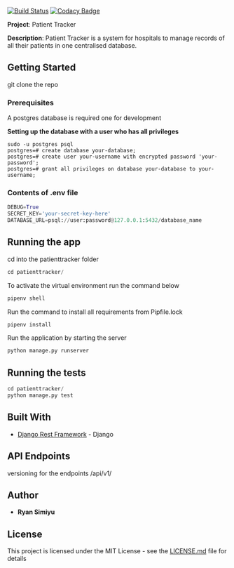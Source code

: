 [![Build Status](https://travis-ci.org/Raywire/patientTracker.svg?branch=develop)](https://travis-ci.org/Raywire/patientTracker)
[![Codacy Badge](https://api.codacy.com/project/badge/Grade/57a5176fa85f42a7be59cf53dc0d1a4c)](https://www.codacy.com/app/Raywire/patientTracker?utm_source=github.com&amp;utm_medium=referral&amp;utm_content=Raywire/patientTracker&amp;utm_campaign=Badge_Grade)

**Project**: Patient Tracker

**Description**: Patient Tracker is a system for hospitals to manage records of all their patients in one centralised database.

## Getting Started

git clone the repo

### Prerequisites

A postgres database is required one for development

**Setting up the database with a user who has all privileges**
```
sudo -u postgres psql
postgres=# create database your-database;
postgres=# create user your-username with encrypted password 'your-password';
postgres=# grant all privileges on database your-database to your-username;
```
### Contents of .env file

```python
DEBUG=True
SECRET_KEY='your-secret-key-here'
DATABASE_URL=psql://user:password@127.0.0.1:5432/database_name
```
## Running the app
cd into the patienttracker folder
```python
cd patienttracker/
```
To activate the virtual environment run the command below

```python
pipenv shell
```
Run the command to install all requirements from Pipfile.lock

```python
pipenv install
```
Run the application by starting the server
```python
python manage.py runserver
```

## Running the tests

```python
cd patienttracker/
python manage.py test
```

## Built With

*   [Django Rest Framework](https://www.django-rest-framework.org/) - Django

## API Endpoints

versioning for the endpoints
/api/v1/

## Author

*   **Ryan Simiyu** 

## License

This project is licensed under the MIT License - see the [LICENSE.md](LICENSE) file for details